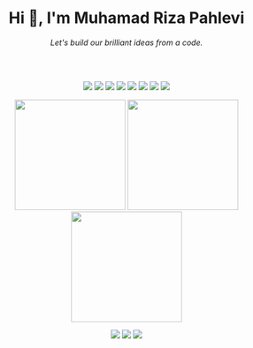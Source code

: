 <h1 align="center">Hi 👋, I'm Muhamad Riza Pahlevi</h1>
<p align="center"><i>Let's build our brilliant ideas from a code.</i></p>

<br>
<br>

<p align="center">
  <img src="https://img.shields.io/badge/PowerShell-%235391FE.svg?style=for-the-badge&logo=powershell&logoColor=white" />
  <img src="https://img.shields.io/badge/Solidity-%23363636.svg?style=for-the-badge&logo=solidity&logoColor=white" />
  <img src="https://img.shields.io/badge/rust-%23000000.svg?style=for-the-badge&logo=rust&logoColor=white" />
  <img src="https://img.shields.io/badge/javascript-%23323330.svg?style=for-the-badge&logo=javascript&logoColor=%23F7DF1E" />
  <img src="https://img.shields.io/badge/html5-%23E34F26.svg?style=for-the-badge&logo=html5&logoColor=white" />
  <img src="https://img.shields.io/badge/php-%23777BB4.svg?style=for-the-badge&logo=php&logoColor=white" />
  <img src="https://img.shields.io/badge/css3-%231572B6.svg?style=for-the-badge&logo=css3&logoColor=white" />
  <img src="https://img.shields.io/badge/tailwindcss-%2338B2AC.svg?style=for-the-badge&logo=tailwind-css&logoColor=white" />
</p>

<p align="center">
  <img src="https://github-readme-stats.vercel.app/api?username=yumsha&theme=shadow_red&hide_border=false&include_all_commits=true&count_private=true" height="200" />
  <img src="https://nirzak-streak-stats.vercel.app/?user=yumsha&theme=shadow_red&hide_border=false" height="200" />
  <img src="https://github-readme-stats.vercel.app/api/top-langs/?username=yumsha&theme=shadow_red&hide_border=false&layout=compact" height="200" />
</p>


<p align="center">
  <a href="https://behance.net/yumsha"><img src="https://img.shields.io/badge/Behance-1769ff?logo=behance&logoColor=white" /></a>
  <a href="https://instagram.com/phlvrza"><img src="https://img.shields.io/badge/Instagram-%23E4405F.svg?logo=Instagram&logoColor=white" /></a>
  <a href="https://youtube.com/@yumsha"><img src="https://img.shields.io/badge/YouTube-%23FF0000.svg?logo=YouTube&logoColor=white" /></a>
</p>
